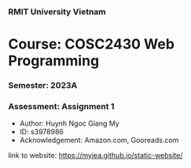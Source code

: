 ### RMIT University Vietnam
# Course: COSC2430 Web Programming
### Semester: 2023A
### Assessment: Assignment 1

- Author: Huynh Ngoc Giang My 
- ID: s3978986 
- Acknowledgement: Amazon.com, Gooreads.com

link to website: https://myiea.github.io/static-website/
